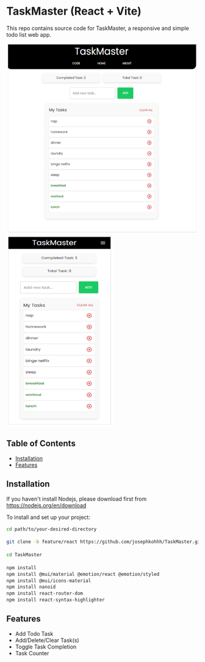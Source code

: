 # TaskMaster (React + Vite)

This repo contains source code for TaskMaster, a responsive and simple todo list web app.

<img src="/src/assets/images/web-ss.PNG" alt="Project Desktop View" title="Desktop View" width="550px" height="500px">

<img src="/src/assets/images/mobile-ss.PNG" alt="Project Mobile View" title="Mobile View" width="280px" height="500px">

## Table of Contents

- [Installation](#installation)
- [Features](#features)

## Installation

If you haven't install Nodejs, please download first from https://nodejs.org/en/download

To install and set up your project:

```bash
cd path/to/your-desired-directory

git clone -b feature/react https://github.com/josephkohhh/TaskMaster.git

cd TaskMaster

npm install
npm install @mui/material @emotion/react @emotion/styled
npm install @mui/icons-material
npm install nanoid
npm install react-router-dom
npm install react-syntax-highlighter

```

## Features

- Add Todo Task
- Add/Delete/Clear Task(s)
- Toggle Task Completion
- Task Counter
